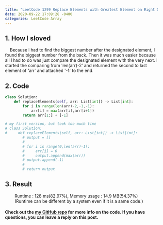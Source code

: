 ```yaml
---
title: "LeetCode 1299 Replace Elements with Greatest Element on Right Side.py"
date: 2020-09-22 17:09:28 -0400
categories: LeetCode Array
---
```

## 1. How I sloved
&nbsp;&nbsp;&nbsp;&nbsp;Because I had to find the biggest number after the designated element, I found the biggest number from the back. Then it was much easier because all I had to do was just compare the designated element with the very next. I started the comparing from 'len(arr)-2' and returned the second to last element of 'arr' and attached '-1' to the end.  

## 2. Code
```python
class Solution:
    def replaceElements(self, arr: List[int]) -> List[int]:
        for i in range(len(arr)-2,-1,-1):
            arr[i] = max(arr[i],arr[i+1])
        return arr[1:] + [-1]
```
```python
# my first version, but took too much time
# class Solution:
#     def replaceElements(self, arr: List[int]) -> List[int]:
        # output = []
        #
        # for i in range(0,len(arr)-1):
        #     arr[i] = 0
        #     output.append(max(arr))
        # output.append(-1)
        #
        # return output
```
## 3. Result
&nbsp;&nbsp;&nbsp;&nbsp;&nbsp;&nbsp;&nbsp;&nbsp;Runtime : 128 ms(82.97%), Memory usage : 14.9 MB(54.37%)  
&nbsp;&nbsp;&nbsp;&nbsp;&nbsp;&nbsp;&nbsp;&nbsp;(Runtime can be different by a system even if it is a same code.)

#### Check out the [my GitHub repo][hyuk-gh] for more info on the code. If you have questions, you can leave a reply on this post.

[hyuk-gh]:   https://github.com/dlgur1994/StudyAlgorithms
